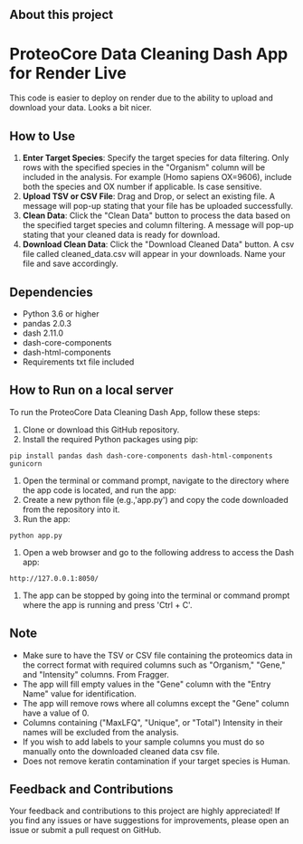 ## About this project

# ProteoCore Data Cleaning Dash App for Render Live

This code is easier to deploy on render due to the ability to upload and download your data. Looks a bit nicer.

## How to Use

1. **Enter Target Species**: Specify the target species for data filtering. Only rows with the specified species in the "Organism" column will be included in the analysis. For example (Homo sapiens OX=9606), include both the species and OX number if applicable. Is case sensitive.
2. **Upload TSV or CSV File**: Drag and Drop, or select an existing file. A message will pop-up stating that your file has be uploaded successfully.
3. **Clean Data**: Click the "Clean Data" button to process the data based on the specified target species and column filtering. A message will pop-up stating that your cleaned data is ready for download.
4. **Download Clean Data**: Click the "Download Cleaned Data" button. A csv file called cleaned_data.csv will appear in your downloads. Name your file and save accordingly.

## Dependencies

- Python 3.6 or higher
- pandas 2.0.3
- dash 2.11.0
- dash-core-components
- dash-html-components
- Requirements txt file included

## How to Run on a local server

To run the ProteoCore Data Cleaning Dash App, follow these steps:

1. Clone or download this GitHub repository.
2. Install the required Python packages using pip:

```
pip install pandas dash dash-core-components dash-html-components gunicorn
```

1. Open the terminal or command prompt, navigate to the directory where the app code is located, and run the app:
2. Create a new python file (e.g.,'app.py') and copy the code downloaded from the repository into it.
3. Run the app:

```
python app.py
```

1. Open a web browser and go to the following address to access the Dash app:

```
http://127.0.0.1:8050/
```

1. The app can be stopped by going into the terminal or command prompt where the app is running and press 'Ctrl + C'.

## Note

- Make sure to have the TSV or CSV file containing the proteomics data in the correct format with required columns such as "Organism," "Gene," and "Intensity" columns. From Fragger.
- The app will fill empty values in the "Gene" column with the "Entry Name" value for identification.
- The app will remove rows where all columns except the "Gene" column have a value of 0.
- Columns containing ("MaxLFQ", "Unique", or "Total") Intensity in their names will be excluded from the analysis.
- If you wish to add labels to your sample columns you must do so manually onto the downloaded cleaned data csv file.
- Does not remove keratin contamination if your target species is Human.

## Feedback and Contributions

Your feedback and contributions to this project are highly appreciated! If you find any issues or have suggestions for improvements, please open an issue or submit a pull request on GitHub.
